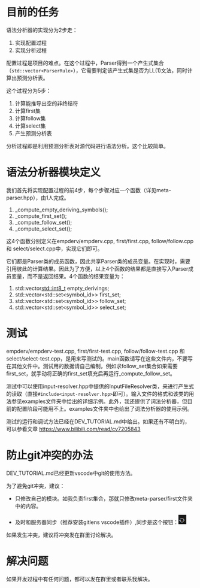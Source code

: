 # 目前的任务

语法分析器的实现分为2步走：

1. 实现配置过程
2. 实现分析过程

配置过程是项目的难点。在这个过程中，Parser得到一个产生式集合（`std::vector<ParserRule>`），它需要判定该产生式集是否为LL(1)文法，同时计算出预测分析表。

这个过程分为5步：

1. 计算能推导出空的非终结符
2. 计算first集
3. 计算follow集
4. 计算select集
5. 产生预测分析表

分析过程即是利用预测分析表对源代码进行语法分析。这个比较简单。

# 语法分析器模块定义

我们首先将实现配置过程的前4步，每个步骤对应一个函数（详见meta-parser.hpp），由1人完成。

1. _compute_empty_deriving_symbols();
2. _compute_first_set();
3. _compute_follow_set();
4. _compute_select_set();

这4个函数分别定义在empderv/empderv.cpp, first/first.cpp, follow/follow.cpp 和 select/select.cpp中，实现它们即可。

它们都是Parser类的成员函数，因此共享Parser类的成员变量。在实现时，需要引用彼此的计算结果。因此为了方便，以上4个函数的结果都是直接写入Parser成员变量，而不是返回结果。4个函数的结果变量为：

1. std::vector<std::int8_t> empty_derivings;
2. std::vector<std::set<symbol_id>> first_set;
3. std::vector<std::set<symbol_id>> follow_set;
4. std::vector<std::set<symbol_id>> select_set;

# 测试

empderv/empderv-test.cpp, first/first-test.cpp, follow/follow-test.cpp 和 select/select-test.cpp，是用来写测试的。main函数请写在这些文件内，不要写在其他文件中。测试用的数据请自己编制，例如求follow_set集合如果需要first_set，就手动将正确的first_set填充后再运行_compute_follow_set。

测试中可以使用input-resolver.hpp中提供的InputFileResolver类，来进行产生式的读取（直接`#include<input-resolver.hpp>`即可）。输入文件的格式和该类的用法参见examples文件夹中给出的详细示例。此外，我还提供了词法分析器，但目前的配置阶段可能用不上。examples文件夹中也给出了词法分析器的使用示例。

测试的运行和调试方法已经在DEV_TUTORIAL.md中给出。如果还有不明白的，可以参看文章 https://www.bilibili.com/read/cv7205843

# 防止git冲突的办法

DEV_TUTORIAL.md已经更新vscode中git的使用方法。

为了避免git冲突，建议：

* 只修改自己的模块。如我负责first集合，那就只修改meta-parser/first文件夹中的内容。

* 及时和服务器同步（推荐安装gitlens vscode插件）,同步是这个按钮：![](images/2021-04-26-16-51-54.png)

如果发生冲突，建议将冲突发在群里讨论解决。

# 解决问题

如果开发过程中有任何问题，都可以发在群里或者联系我解决。